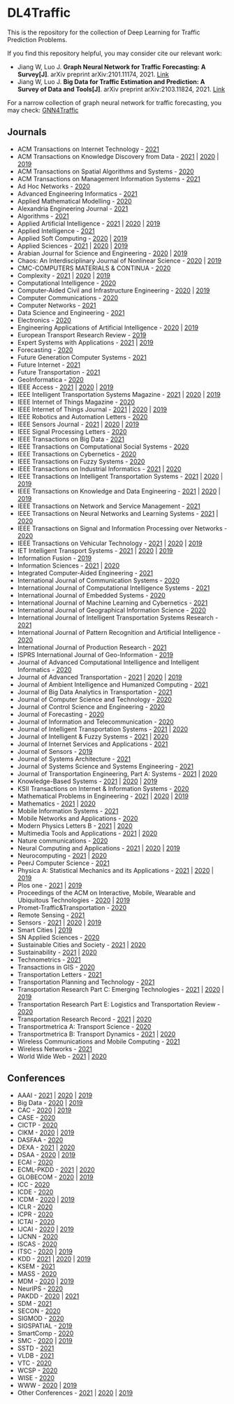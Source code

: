# DL4Traffic
This is the repository for the collection of Deep Learning for Traffic Prediction Problems.

If you find this repository helpful, you may consider cite our relevant work:
* Jiang W, Luo J. <b>Graph Neural Network for Traffic Forecasting: A Survey[J]</b>. arXiv preprint arXiv:2101.11174, 2021. [Link](https://arxiv.org/abs/2101.11174)
* Jiang W, Luo J. <b>Big Data for Traffic Estimation and Prediction: A Survey of Data and Tools[J]</b>. arXiv preprint arXiv:2103.11824, 2021. [Link](https://arxiv.org/abs/2103.11824)

For a narrow collection of graph neural network for traffic forecasting, you may check: [GNN4Traffic](https://github.com/jwwthu/GNN4Traffic)

## Journals
* ACM Transactions on Internet Technology - [2021](https://github.com/jwwthu/DL4Traffic/blob/main/2021/Journals/TOIT.md)
* ACM Transactions on Knowledge Discovery from Data - [2021](https://github.com/jwwthu/DL4Traffic/blob/main/2021/Journals/TKDD.md) | [2020](https://github.com/jwwthu/DL4Traffic/blob/main/2020/Journals/TKDD.md) | [2019](https://github.com/jwwthu/DL4Traffic/blob/main/2019/Journals/TKDD.md)
* ACM Transactions on Spatial Algorithms and Systems - [2020](https://github.com/jwwthu/DL4Traffic/blob/main/2020/Journals/TSAS.md)
* ACM Transactions on Management Information Systems - [2021](https://github.com/jwwthu/DL4Traffic/blob/main/2021/Journals/TMIS.md)
* Ad Hoc Networks - [2020](https://github.com/jwwthu/DL4Traffic/blob/main/2020/Journals/Ad%20Hoc%20Networks.md)
* Advanced Engineering Informatics - [2021](https://github.com/jwwthu/DL4Traffic/blob/main/2021/Journals/AEI.md)
* Applied Mathematical Modelling - [2020](https://github.com/jwwthu/DL4Traffic/blob/main/2020/Journals/AMM.md)
* Alexandria Engineering Journal - [2021](https://github.com/jwwthu/DL4Traffic/blob/main/2021/Journals/AEJ.md)
* Algorithms - [2021](https://github.com/jwwthu/DL4Traffic/blob/main/2021/Journals/Algorithms.md)
* Applied Artificial Intelligence - [2021](https://github.com/jwwthu/DL4Traffic/blob/main/2021/Journals/AAI.md) | [2020](https://github.com/jwwthu/DL4Traffic/blob/main/2020/Journals/AAI.md) | [2019](https://github.com/jwwthu/DL4Traffic/blob/main/2019/Journals/AAI.md)
* Applied Intelligence - [2021](https://github.com/jwwthu/DL4Traffic/blob/main/2021/Journals/AI.md)
* Applied Soft Computing - [2020](https://github.com/jwwthu/DL4Traffic/blob/main/2020/Journals/ASC.md) | [2019](https://github.com/jwwthu/DL4Traffic/blob/main/2019/Journals/ASC.md)
* Applied Sciences - [2021](https://github.com/jwwthu/DL4Traffic/blob/main/2021/Journals/Applied%20Sciences.md) | [2020](https://github.com/jwwthu/DL4Traffic/blob/main/2020/Journals/Applied%20Sciences.md) | [2019](https://github.com/jwwthu/DL4Traffic/blob/main/2019/Journals/Applied%20Sciences.md)
* Arabian Journal for Science and Engineering - [2020](https://github.com/jwwthu/DL4Traffic/blob/main/2020/Journals/AJSE.md) | [2019](https://github.com/jwwthu/DL4Traffic/blob/main/2019/Journals/AJSE.md)
* Chaos: An Interdisciplinary Journal of Nonlinear Science - [2020](https://github.com/jwwthu/DL4Traffic/blob/main/2020/Journals/Chaos.md) | [2019](https://github.com/jwwthu/DL4Traffic/blob/main/2019/Journals/Chaos.md)
* CMC-COMPUTERS MATERIALS & CONTINUA - [2020](https://github.com/jwwthu/DL4Traffic/blob/main/2020/Journals/CMC.md)
* Complexity - [2021](https://github.com/jwwthu/DL4Traffic/blob/main/2021/Journals/Complexity.md) | [2020](https://github.com/jwwthu/DL4Traffic/blob/main/2020/Journals/Complexity.md) | [2019](https://github.com/jwwthu/DL4Traffic/blob/main/2019/Journals/Complexity.md)
* Computational Intelligence - [2020](https://github.com/jwwthu/DL4Traffic/blob/main/2020/Journals/CI.md)
* Computer‐Aided Civil and Infrastructure Engineering - [2020](https://github.com/jwwthu/DL4Traffic/blob/main/2020/Journals/CACIE.md) | [2019](https://github.com/jwwthu/DL4Traffic/blob/main/2019/Journals/CACIE.md) 
* Computer Communications - [2020](https://github.com/jwwthu/DL4Traffic/blob/main/2020/Journals/Computer%20Communications.md)
* Computer Networks - [2021](https://github.com/jwwthu/DL4Traffic/blob/main/2021/Journals/Computer%20Networks.md)
* Data Science and Engineering - [2021](https://github.com/jwwthu/DL4Traffic/blob/main/2021/Journals/DSE.md)
* Electronics - [2020](https://github.com/jwwthu/DL4Traffic/blob/main/2020/Journals/Electronics.md)
* Engineering Applications of Artificial Intelligence - [2020](https://github.com/jwwthu/DL4Traffic/blob/main/2020/Journals/EAAI.md) | [2019](https://github.com/jwwthu/DL4Traffic/blob/main/2019/Journals/EAAI.md)
* European Transport Research Review - [2019](https://github.com/jwwthu/DL4Traffic/blob/main/2019/Journals/ETRR.md)
* Expert Systems with Applications - [2021](https://github.com/jwwthu/DL4Traffic/blob/main/2021/Journals/ESWA.md) | [2019](https://github.com/jwwthu/DL4Traffic/blob/main/2019/Journals/ESWA.md)
* Forecasting - [2020](https://github.com/jwwthu/DL4Traffic/blob/main/2020/Journals/Forecasting.md)
* Future Generation Computer Systems - [2021](https://github.com/jwwthu/DL4Traffic/blob/main/2021/Journals/FGCS.md)
* Future Internet - [2021](https://github.com/jwwthu/DL4Traffic/blob/main/2021/Journals/FI.md)
* Future Transportation - [2021](https://github.com/jwwthu/DL4Traffic/blob/main/2021/Journals/FT.md)
* GeoInformatica - [2020](https://github.com/jwwthu/DL4Traffic/blob/main/2020/Journals/Geoinformatica.md)
* IEEE Access - [2021](https://github.com/jwwthu/DL4Traffic/blob/main/2021/Journals/Access.md) | [2020](https://github.com/jwwthu/DL4Traffic/blob/main/2020/Journals/Access.md) | [2019](https://github.com/jwwthu/DL4Traffic/blob/main/2019/Journals/Access.md)
* IEEE Intelligent Transportation Systems Magazine - [2021](https://github.com/jwwthu/DL4Traffic/blob/main/2021/Journals/ITS-Magazine.md) | [2020](https://github.com/jwwthu/DL4Traffic/blob/main/2020/Journals/ITS-Magazine.md) | [2019](https://github.com/jwwthu/DL4Traffic/blob/main/2019/Journals/ITS-Magazine.md)
* IEEE Internet of Things Magazine - [2020](https://github.com/jwwthu/DL4Traffic/blob/main/2020/Journals/IoT-Magazine.md)
* IEEE Internet of Things Journal - [2021](https://github.com/jwwthu/DL4Traffic/blob/main/2021/Journals/IoT-Journal.md) | [2020](https://github.com/jwwthu/DL4Traffic/blob/main/2020/Journals/IoT-Journal.md) | [2019](https://github.com/jwwthu/DL4Traffic/blob/main/2019/Journals/IoT-Journal.md)
* IEEE Robotics and Automation Letters - [2020](https://github.com/jwwthu/DL4Traffic/blob/main/2020/Journals/RAL.md) 
* IEEE Sensors Journal - [2021](https://github.com/jwwthu/DL4Traffic/blob/main/2021/Journals/JSEN.md) | [2020](https://github.com/jwwthu/DL4Traffic/blob/main/2020/Journals/JSEN.md) | [2019](https://github.com/jwwthu/DL4Traffic/blob/main/2019/Journals/JSEN.md)
* IEEE Signal Processing Letters - [2020](https://github.com/jwwthu/DL4Traffic/blob/main/2020/Journals/SPL.md)
* IEEE Transactions on Big Data - [2021](https://github.com/jwwthu/DL4Traffic/blob/main/2021/Journals/TBD.md)
* IEEE Transactions on Computational Social Systems - [2020](https://github.com/jwwthu/DL4Traffic/blob/main/2020/Journals/TCSS.md)
* IEEE Transactions on Cybernetics - [2020](https://github.com/jwwthu/DL4Traffic/blob/main/2020/Journals/TCYB.md)
* IEEE Transactions on Fuzzy Systems - [2020](https://github.com/jwwthu/DL4Traffic/blob/main/2020/Journals/TFS.md)
* IEEE Transactions on Industrial Informatics - [2021](https://github.com/jwwthu/DL4Traffic/blob/main/2021/Journals/TII.md) | [2020](https://github.com/jwwthu/DL4Traffic/blob/main/2020/Journals/TII.md)
* IEEE Transactions on Intelligent Transportation Systems - [2021](https://github.com/jwwthu/DL4Traffic/blob/main/2021/Journals/T-ITS.md) | [2020](https://github.com/jwwthu/DL4Traffic/blob/main/2020/Journals/T-ITS.md) | [2019](https://github.com/jwwthu/DL4Traffic/blob/main/2019/Journals/T-ITS.md)
* IEEE Transactions on Knowledge and Data Engineering - [2021](https://github.com/jwwthu/DL4Traffic/blob/main/2021/Journals/TKDE.md) | [2020](https://github.com/jwwthu/DL4Traffic/blob/main/2020/Journals/TKDE.md) | [2019](https://github.com/jwwthu/DL4Traffic/blob/main/2019/Journals/TKDE.md)
* IEEE Transactions on Network and Service Management - [2021](https://github.com/jwwthu/DL4Traffic/blob/main/2021/Journals/TNSM.md)
* IEEE Transactions on Neural Networks and Learning Systems - [2021](https://github.com/jwwthu/DL4Traffic/blob/main/2021/Journals/TNNLS.md) | [2020](https://github.com/jwwthu/DL4Traffic/blob/main/2020/Journals/TNNLS.md)
* IEEE Transactions on Signal and Information Processing over Networks - [2020](https://github.com/jwwthu/DL4Traffic/blob/main/2020/Journals/TSIPN.md)
* IEEE Transactions on Vehicular Technology - [2021](https://github.com/jwwthu/DL4Traffic/blob/main/2021/Journals/TVT.md) | [2020](https://github.com/jwwthu/DL4Traffic/blob/main/2020/Journals/TVT.md) | [2019](https://github.com/jwwthu/DL4Traffic/blob/main/2019/Journals/TVT.md)
* IET Intelligent Transport Systems - [2021](https://github.com/jwwthu/DL4Traffic/blob/main/2021/Journals/IET-ITS.md) | [2020](https://github.com/jwwthu/DL4Traffic/blob/main/2020/Journals/IET-ITS.md) | [2019](https://github.com/jwwthu/DL4Traffic/blob/main/2019/Journals/IET-ITS.md)
* Information Fusion - [2019](https://github.com/jwwthu/DL4Traffic/blob/main/2019/Journals/IF.md)
* Information Sciences - [2021](https://github.com/jwwthu/DL4Traffic/blob/main/2021/Journals/Information%20Sciences.md) | [2020](https://github.com/jwwthu/DL4Traffic/blob/main/2020/Journals/Information%20Sciences.md)
* Integrated Computer-Aided Engineering - [2021](https://github.com/jwwthu/DL4Traffic/blob/main/2021/Journals/ICAE.md)
* International Journal of Communication Systems - [2020](https://github.com/jwwthu/DL4Traffic/blob/main/2020/Journals/IJCS.md)
* International Journal of Computational Intelligence Systems - [2021](https://github.com/jwwthu/DL4Traffic/blob/main/2021/Journals/IJCIS.md)
* International Journal of Embedded Systems - [2020](https://github.com/jwwthu/DL4Traffic/blob/main/2020/Journals/IJES.md)
* International Journal of Machine Learning and Cybernetics - [2021](https://github.com/jwwthu/DL4Traffic/blob/main/2021/Journals/IJMLC.md)
* International Journal of Geographical Information Science - [2020](https://github.com/jwwthu/DL4Traffic/blob/main/2020/Journals/IJGIS.md)
* International Journal of Intelligent Transportation Systems Research - [2021](https://github.com/jwwthu/DL4Traffic/blob/main/2021/Journals/IJITSR.md)
* International Journal of Pattern Recognition and Artificial Intelligence - [2020](https://github.com/jwwthu/DL4Traffic/blob/main/2020/Journals/IJPRAI.md)
* International Journal of Production Research - [2021](https://github.com/jwwthu/DL4Traffic/blob/main/2021/Journals/IJPR.md)
* ISPRS International Journal of Geo-Information - [2019](https://github.com/jwwthu/DL4Traffic/blob/main/2019/Journals/IJGI.md)
* Journal of Advanced Computational Intelligence and Intelligent Informatics - [2020](https://github.com/jwwthu/DL4Traffic/blob/main/2020/Journals/JACIII.md)
* Journal of Advanced Transportation - [2021](https://github.com/jwwthu/DL4Traffic/blob/main/2021/Journals/JAT.md) | [2020](https://github.com/jwwthu/DL4Traffic/blob/main/2020/Journals/JAT.md) | [2019](https://github.com/jwwthu/DL4Traffic/blob/main/2019/Journals/JAT.md)
* Journal of Ambient Intelligence and Humanized Computing - [2021](https://github.com/jwwthu/DL4Traffic/blob/main/2021/Journals/JAIHC.md)
* Journal of Big Data Analytics in Transportation - [2021](https://github.com/jwwthu/DL4Traffic/blob/main/2021/Journals/JBDAT.md)
* Journal of Computer Science and Technology - [2020](https://github.com/jwwthu/DL4Traffic/blob/main/2020/Journals/JCST.md)
* Journal of Control Science and Engineering - [2020](https://github.com/jwwthu/DL4Traffic/blob/main/2020/Journals/JCSE.md)
* Journal of Forecasting - [2020](https://github.com/jwwthu/DL4Traffic/blob/main/2020/Journals/JF.md)
* Journal of Information and Telecommunication - [2020](https://github.com/jwwthu/DL4Traffic/blob/main/2020/Journals/JIT.md)
* Journal of Intelligent Transportation Systems - [2021](https://github.com/jwwthu/DL4Traffic/blob/main/2021/Journals/JITS.md) | [2020](https://github.com/jwwthu/DL4Traffic/blob/main/2020/Journals/JITS.md)
* Journal of Intelligent & Fuzzy Systems - [2021](https://github.com/jwwthu/DL4Traffic/blob/main/2021/Journals/JIFS.md) | [2020](https://github.com/jwwthu/DL4Traffic/blob/main/2020/Journals/JIFS.md)
* Journal of Internet Services and Applications - [2021](https://github.com/jwwthu/DL4Traffic/blob/main/2021/Journals/JISA.md)
* Journal of Sensors - [2019](https://github.com/jwwthu/DL4Traffic/blob/main/2019/Journals/JS.md)
* Journal of Systems Architecture - [2021](https://github.com/jwwthu/DL4Traffic/blob/main/2021/Journals/JSA.md)
* Journal of Systems Science and Systems Engineering - [2021](https://github.com/jwwthu/DL4Traffic/blob/main/2021/Journals/JSSSE.md)
* Journal of Transportation Engineering, Part A: Systems - [2021](https://github.com/jwwthu/DL4Traffic/blob/main/2021/Journals/JTE-PartA.md) | [2020](https://github.com/jwwthu/DL4Traffic/blob/main/2020/Journals/JTE-PartA.md)
* Knowledge-Based Systems - [2021](https://github.com/jwwthu/DL4Traffic/blob/main/2021/Journals/KBS.md) | [2020](https://github.com/jwwthu/DL4Traffic/blob/main/2020/Journals/KBS.md) | [2019](https://github.com/jwwthu/DL4Traffic/blob/main/2019/Journals/KBS.md)
* KSII Transactions on Internet & Information Systems - [2020](https://github.com/jwwthu/DL4Traffic/blob/main/2020/Journals/ITIIS.md)
* Mathematical Problems in Engineering - [2021](https://github.com/jwwthu/DL4Traffic/blob/main/2021/Journals/MPE.md) | [2020](https://github.com/jwwthu/DL4Traffic/blob/main/2020/Journals/MPE.md) | [2019](https://github.com/jwwthu/DL4Traffic/blob/main/2019/Journals/MPE.md)
* Mathematics - [2021](https://github.com/jwwthu/DL4Traffic/blob/main/2021/Journals/Mathematics.md) | [2020](https://github.com/jwwthu/DL4Traffic/blob/main/2020/Journals/Mathematics.md)
* Mobile Information Systems - [2021](https://github.com/jwwthu/DL4Traffic/blob/main/2021/Journals/MIS.md)
* Mobile Networks and Applications - [2020](https://github.com/jwwthu/DL4Traffic/blob/main/2020/Journals/MNA.md)
* Modern Physics Letters B - [2021](https://github.com/jwwthu/DL4Traffic/blob/main/2021/Journals/MPLB.md) | [2020](https://github.com/jwwthu/DL4Traffic/blob/main/2020/Journals/MPLB.md)
* Multimedia Tools and Applications - [2021](https://github.com/jwwthu/DL4Traffic/blob/main/2021/Journals/MTAA.md) | [2020](https://github.com/jwwthu/DL4Traffic/blob/main/2020/Journals/MTAA.md)
* Nature communications - [2020](https://github.com/jwwthu/DL4Traffic/blob/main/2020/Journals/NC.md)
* Neural Computing and Applications - [2021](https://github.com/jwwthu/DL4Traffic/blob/main/2021/Journals/NCA.md) | [2020](https://github.com/jwwthu/DL4Traffic/blob/main/2020/Journals/NCA.md) | [2019](https://github.com/jwwthu/DL4Traffic/blob/main/2019/Journals/NCA.md)
* Neurocomputing - [2021](https://github.com/jwwthu/DL4Traffic/blob/main/2021/Journals/Neurocomputing.md) | [2020](https://github.com/jwwthu/DL4Traffic/blob/main/2020/Journals/Neurocomputing.md)
* PeerJ Computer Science - [2021](https://github.com/jwwthu/DL4Traffic/blob/main/2021/Journals/PeerJ-CS.md)
* Physica A: Statistical Mechanics and its Applications - [2021](https://github.com/jwwthu/DL4Traffic/blob/main/2021/Journals/PhysicaA.md) | [2020](https://github.com/jwwthu/DL4Traffic/blob/main/2020/Journals/PhysicaA.md) | [2019](https://github.com/jwwthu/DL4Traffic/blob/main/2019/Journals/PhysicaA.md)
* Plos one - [2021](https://github.com/jwwthu/DL4Traffic/blob/main/2021/Journals/Plos-One.md) | [2019](https://github.com/jwwthu/DL4Traffic/blob/main/2019/Journals/Plos-One.md)
* Proceedings of the ACM on Interactive, Mobile, Wearable and Ubiquitous Technologies - [2020](https://github.com/jwwthu/DL4Traffic/blob/main/2020/Journals/IMWUT.md) | [2019](https://github.com/jwwthu/DL4Traffic/blob/main/2019/Journals/IMWUT.md)
* Promet-Traffic&Transportation - [2020](https://github.com/jwwthu/DL4Traffic/blob/main/2020/Journals/Promet.md)
* Remote Sensing - [2021](https://github.com/jwwthu/DL4Traffic/blob/main/2021/Journals/RS.md)
* Sensors - [2021](https://github.com/jwwthu/DL4Traffic/blob/main/2021/Journals/Sensors.md) | [2020](https://github.com/jwwthu/DL4Traffic/blob/main/2020/Journals/Sensors.md) | [2019](https://github.com/jwwthu/DL4Traffic/blob/main/2019/Journals/Sensors.md)
* Smart Cities | [2019](https://github.com/jwwthu/DL4Traffic/blob/main/2019/Journals/SC.md)
* SN Applied Sciences - [2020](https://github.com/jwwthu/DL4Traffic/blob/main/2020/Journals/SNAS.md)
* Sustainable Cities and Society - [2021](https://github.com/jwwthu/DL4Traffic/blob/main/2021/Journals/SCS.md) | [2020](https://github.com/jwwthu/DL4Traffic/blob/main/2020/Journals/SCS.md)
* Sustainability - [2021](https://github.com/jwwthu/DL4Traffic/blob/main/2021/Journals/Sustainability.md) | [2020](https://github.com/jwwthu/DL4Traffic/blob/main/2020/Journals/Sustainability.md)
* Technometrics - [2021](https://github.com/jwwthu/DL4Traffic/blob/main/2021/Journals/Technometrics.md)
* Transactions in GIS - [2020](https://github.com/jwwthu/DL4Traffic/blob/main/2020/Journals/TGIS.md)
* Transportation Letters - [2021](https://github.com/jwwthu/DL4Traffic/blob/main/2021/Journals/TL.md)
* Transportation Planning and Technology - [2021](https://github.com/jwwthu/DL4Traffic/blob/main/2021/Journals/TPT.md)
* Transportation Research Part C: Emerging Technologies - [2021](https://github.com/jwwthu/DL4Traffic/blob/main/2021/Journals/TRC.md) | [2020](https://github.com/jwwthu/DL4Traffic/blob/main/2020/Journals/TRC.md) | [2019](https://github.com/jwwthu/DL4Traffic/blob/main/2019/Journals/TRC.md)
* Transportation Research Part E: Logistics and Transportation Review - [2020](https://github.com/jwwthu/DL4Traffic/blob/main/2020/Journals/TRE.md)
* Transportation Research Record - [2021](https://github.com/jwwthu/DL4Traffic/blob/main/2021/Journals/TRR.md) | [2020](https://github.com/jwwthu/DL4Traffic/blob/main/2020/Journals/TRR.md)
* Transportmetrica A: Transport Science - [2020](https://github.com/jwwthu/DL4Traffic/blob/main/2020/Journals/TransportmetricaA.md)
* Transportmetrica B: Transport Dynamics - [2021](https://github.com/jwwthu/DL4Traffic/blob/main/2021/Journals/TransportmetricaB.md) | [2020](https://github.com/jwwthu/DL4Traffic/blob/main/2020/Journals/TransportmetricaB.md)
* Wireless Communications and Mobile Computing - [2021](https://github.com/jwwthu/DL4Traffic/blob/main/2021/Journals/WCMC.md)
* Wireless Networks - [2021](https://github.com/jwwthu/DL4Traffic/blob/main/2021/Journals/WN.md)
* World Wide Web - [2021](https://github.com/jwwthu/DL4Traffic/blob/main/2021/Journals/WWW.md) | [2020](https://github.com/jwwthu/DL4Traffic/blob/main/2020/Journals/WWW.md)


## Conferences
* AAAI - [2021](https://github.com/jwwthu/DL4Traffic/blob/main/2021/Conferences/AAAI.md) | [2020](https://github.com/jwwthu/DL4Traffic/blob/main/2020/Conferences/AAAI.md) | [2019](https://github.com/jwwthu/DL4Traffic/blob/main/2019/Conferences/AAAI.md)
* Big Data - [2020](https://github.com/jwwthu/DL4Traffic/blob/main/2020/Conferences/BigData.md) | [2019](https://github.com/jwwthu/DL4Traffic/blob/main/2019/Conferences/BigData.md)
* CAC - [2020](https://github.com/jwwthu/DL4Traffic/blob/main/2020/Conferences/CAC.md) | [2019](https://github.com/jwwthu/DL4Traffic/blob/main/2019/Conferences/CAC.md)
* CASE - [2020](https://github.com/jwwthu/DL4Traffic/blob/main/2020/Conferences/CASE.md)
* CICTP - [2020](https://github.com/jwwthu/DL4Traffic/blob/main/2020/Conferences/CICTP.md)
* CIKM - [2020](https://github.com/jwwthu/DL4Traffic/blob/main/2020/Conferences/CIKM.md) | [2019](https://github.com/jwwthu/DL4Traffic/blob/main/2019/Conferences/CIKM.md)
* DASFAA - [2020](https://github.com/jwwthu/DL4Traffic/blob/main/2020/Conferences/DASFAA.md)
* DEXA - [2021](https://github.com/jwwthu/DL4Traffic/blob/main/2021/Conferences/DEXA.md) | [2020](https://github.com/jwwthu/DL4Traffic/blob/main/2020/Conferences/DEXA.md)
* DSAA - [2020](https://github.com/jwwthu/DL4Traffic/blob/main/2020/Conferences/DSAA.md) | [2019](https://github.com/jwwthu/DL4Traffic/blob/main/2019/Conferences/DSAA.md)
* ECAI - [2020](https://github.com/jwwthu/DL4Traffic/blob/main/2020/Conferences/ECAI.md)
* ECML-PKDD - [2021](https://github.com/jwwthu/DL4Traffic/blob/main/2021/Conferences/ECML-PKDD.md) | [2020](https://github.com/jwwthu/DL4Traffic/blob/main/2020/Conferences/ECML-PKDD.md)
* GLOBECOM - [2020](https://github.com/jwwthu/DL4Traffic/blob/main/2020/Conferences/GLOBECOM.md) | [2019](https://github.com/jwwthu/DL4Traffic/blob/main/2019/Conferences/GLOBECOM.md)
* ICC - [2020](https://github.com/jwwthu/DL4Traffic/blob/main/2020/Conferences/ICC.md)
* ICDE - [2020](https://github.com/jwwthu/DL4Traffic/blob/main/2020/Conferences/ICDE.md)
* ICDM - [2020](https://github.com/jwwthu/DL4Traffic/blob/main/2020/Conferences/ICDM.md) | [2019](https://github.com/jwwthu/DL4Traffic/blob/main/2019/Conferences/ICDM.md)
* ICLR - [2020](https://github.com/jwwthu/DL4Traffic/blob/main/2020/Conferences/ICLR.md)
* ICPR - [2020](https://github.com/jwwthu/DL4Traffic/blob/main/2020/Conferences/ICPR.md)
* ICTAI - [2020](https://github.com/jwwthu/DL4Traffic/blob/main/2020/Conferences/ICTAI.md)
* IJCAI - [2020](https://github.com/jwwthu/DL4Traffic/blob/main/2020/Conferences/IJCAI.md) | [2019](https://github.com/jwwthu/DL4Traffic/blob/main/2019/Conferences/IJCAI.md)
* IJCNN - [2020](https://github.com/jwwthu/DL4Traffic/blob/main/2020/Conferences/IJCNN.md)
* ISCAS - [2020](https://github.com/jwwthu/DL4Traffic/blob/main/2020/Conferences/ISCAS.md)
* ITSC - [2020](https://github.com/jwwthu/DL4Traffic/blob/main/2020/Conferences/ITSC.md) | [2019](https://github.com/jwwthu/DL4Traffic/blob/main/2019/Conferences/ITSC.md)
* KDD - [2021](https://github.com/jwwthu/DL4Traffic/blob/main/2021/Conferences/KDD.md) | [2020](https://github.com/jwwthu/DL4Traffic/blob/main/2020/Conferences/KDD.md) | [2019](https://github.com/jwwthu/DL4Traffic/blob/main/2019/Conferences/KDD.md)
* KSEM - [2021](https://github.com/jwwthu/DL4Traffic/blob/main/2021/Conferences/KSEM.md)
* MASS - [2020](https://github.com/jwwthu/DL4Traffic/blob/main/2020/Conferences/MASS.md)
* MDM - [2020](https://github.com/jwwthu/DL4Traffic/blob/main/2020/Conferences/MDM.md) | [2019](https://github.com/jwwthu/DL4Traffic/blob/main/2019/Conferences/MDM.md)
* NeurIPS - [2020](https://github.com/jwwthu/DL4Traffic/blob/main/2020/Conferences/NeurIPS.md)
* PAKDD - [2020](https://github.com/jwwthu/DL4Traffic/blob/main/2020/Conferences/PAKDD.md) | [2021](https://github.com/jwwthu/DL4Traffic/blob/main/2021/Conferences/PAKDD.md)
* SDM - [2021](https://github.com/jwwthu/DL4Traffic/blob/main/2021/Conferences/SDM.md)
* SECON - [2020](https://github.com/jwwthu/DL4Traffic/blob/main/2020/Conferences/SECON.md)
* SIGMOD - [2020](https://github.com/jwwthu/DL4Traffic/blob/main/2020/Conferences/SIGMOD.md)
* SIGSPATIAL  - [2019](https://github.com/jwwthu/DL4Traffic/blob/main/2019/Conferences/SIGSPATIAL.md)
* SmartComp - [2020](https://github.com/jwwthu/DL4Traffic/blob/main/2020/Conferences/SmartComp.md)
* SMC - [2020](https://github.com/jwwthu/DL4Traffic/blob/main/2020/Conferences/SMC.md) | [2019](https://github.com/jwwthu/DL4Traffic/blob/main/2019/Conferences/SMC.md)
* SSTD - [2021](https://github.com/jwwthu/DL4Traffic/blob/main/2021/Conferences/SSTD.md)
* VLDB - [2021](https://github.com/jwwthu/DL4Traffic/blob/main/2021/Conferences/VLDB.md)
* VTC - [2020](https://github.com/jwwthu/DL4Traffic/blob/main/2020/Conferences/VTC.md)
* WCSP - [2020](https://github.com/jwwthu/DL4Traffic/blob/main/2020/Conferences/WCSP.md)
* WISE - [2020](https://github.com/jwwthu/DL4Traffic/blob/main/2020/Conferences/WISE.md)
* WWW - [2020](https://github.com/jwwthu/DL4Traffic/blob/main/2020/Conferences/WWW.md) | [2019](https://github.com/jwwthu/DL4Traffic/blob/main/2019/Conferences/WWW.md)
* Other Conferences - [2021](https://github.com/jwwthu/DL4Traffic/blob/main/2021/Conferences/Other_Conferences.md) | [2020](https://github.com/jwwthu/DL4Traffic/blob/main/2020/Conferences/Other_Conferences.md) | [2019](https://github.com/jwwthu/DL4Traffic/blob/main/2019/Conferences/Other_Conferences.md)